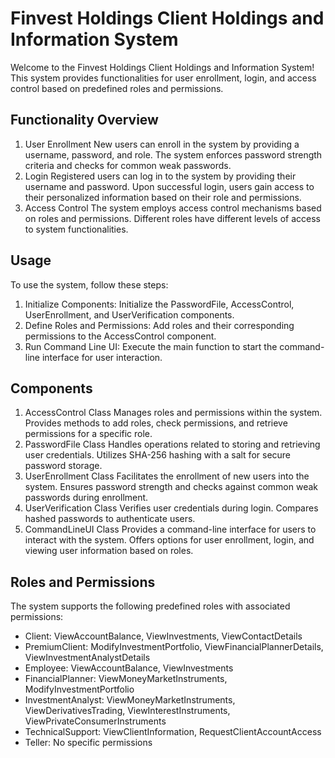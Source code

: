 # Finvest Holdings Client Holdings and Information System
Welcome to the Finvest Holdings Client Holdings and Information System! This system provides functionalities for user enrollment, login, and access control based on predefined roles and permissions.

## Functionality Overview
1. User Enrollment
New users can enroll in the system by providing a username, password, and role. The system enforces password strength criteria and checks for common weak passwords.
2. Login
Registered users can log in to the system by providing their username and password. Upon successful login, users gain access to their personalized information based on their role and permissions.
3. Access Control
The system employs access control mechanisms based on roles and permissions. Different roles have different levels of access to system functionalities.

## Usage
To use the system, follow these steps:
1. Initialize Components: Initialize the PasswordFile, AccessControl, UserEnrollment, and UserVerification components.
2. Define Roles and Permissions: Add roles and their corresponding permissions to the AccessControl component.
3. Run Command Line UI: Execute the main function to start the command-line interface for user interaction.

## Components
1. AccessControl Class
Manages roles and permissions within the system.
Provides methods to add roles, check permissions, and retrieve permissions for a specific role.
2. PasswordFile Class
Handles operations related to storing and retrieving user credentials.
Utilizes SHA-256 hashing with a salt for secure password storage.
3. UserEnrollment Class
Facilitates the enrollment of new users into the system.
Ensures password strength and checks against common weak passwords during enrollment.
4. UserVerification Class
Verifies user credentials during login.
Compares hashed passwords to authenticate users.
5. CommandLineUI Class
Provides a command-line interface for users to interact with the system.
Offers options for user enrollment, login, and viewing user information based on roles.

## Roles and Permissions
The system supports the following predefined roles with associated permissions:

* Client: ViewAccountBalance, ViewInvestments, ViewContactDetails
* PremiumClient: ModifyInvestmentPortfolio, ViewFinancialPlannerDetails, ViewInvestmentAnalystDetails
* Employee: ViewAccountBalance, ViewInvestments
* FinancialPlanner: ViewMoneyMarketInstruments, ModifyInvestmentPortfolio
* InvestmentAnalyst: ViewMoneyMarketInstruments, ViewDerivativesTrading, ViewInterestInstruments, ViewPrivateConsumerInstruments
* TechnicalSupport: ViewClientInformation, RequestClientAccountAccess
* Teller: No specific permissions